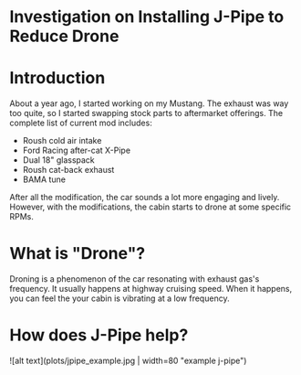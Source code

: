 # Investigation on Installing J-Pipe to Reduce Drone

# Introduction
About a year ago, I started working on my Mustang. The exhaust was way too quite, so I started swapping stock parts to 
aftermarket offerings. The complete list of current mod includes:
- Roush cold air intake
- Ford Racing after-cat X-Pipe
- Dual 18" glasspack
- Roush cat-back exhaust
- BAMA tune

After all the modification, the car sounds a lot more engaging and lively. However, with the modifications, the cabin
 starts to drone at some specific RPMs. 
 
 # What is "Drone"?
 Droning is a phenomenon of the car resonating with exhaust gas's frequency. It usually happens at highway cruising 
 speed. When it happens, you can feel the your cabin is vibrating at a low frequency.
 
 # How does J-Pipe help?
 ![alt text](plots/jpipe_example.jpg | width=80 "example j-pipe")